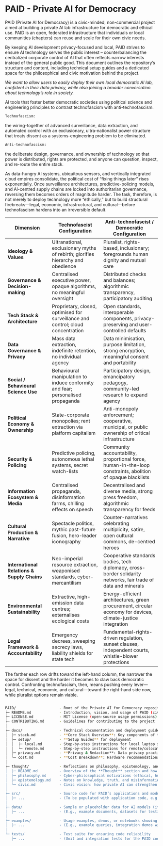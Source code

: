 # PAID - Private AI for Democracy

PAID (Private AI for Democracy) is a civic-minded, non-commercial project aimed at building a private AI lab infrastructure for democratic and ethical use. PAID is an open, federated infrastructure that individuals or local communities (chapters) can reuse and scale for their own civic needs. 

By keeping AI development privacy-focused and local, PAID strives to ensure AI technology serves the public interest – counterbalancing the centralized corporate control of AI that often reflects narrow interests instead of the general public good. This document outlines the repository’s structure and content, including technical setup guides and a dedicated space for the philosophical and civic motivation behind the project.

*We want to allow users to easily deploy their own local democratic AI lab, confident in their data privacy, while also joining a broader conversation about technology’s role in society.*

AI tools that foster better democratic societies using political science and engineering principles to contrast technofascism with anti-technofascism.

```bash
Technofascism:
```
the wiring-together of advanced surveillance, data extraction, and automated control with an exclusionary, ultra-nationalist power structure that treats dissent as a systems-engineering problem to be eliminated.

```bash
Anti-technofascism: 
```
the deliberate design, governance, and ownership of technology so that power is distributed, rights are protected, and anyone can question, inspect, and re-route the entire stack.

As data-hungry AI systems, ubiquitous sensors, and vertically integrated cloud empires consolidate, the political cost of “fixing things later” rises exponentially. Once surveillance architectures, predictive-policing models, and AI-centred supply chains are locked into authoritarian governance, reversing them becomes orders of magnitude harder. The task, therefore, is not merely to deploy technology more “ethically,” but to build structural firebreaks—legal, economic, infrastructural, and cultural—before technofascism hardens into an irreversible default.


| Dimension | Technofascist Configuration | Anti-technofascist / Democratic Configuration |
|-----------|-----------------------------|------------------------------------------------|
| **Ideology & Values** | Ultranational, exclusionary myths of rebirth; glorifies hierarchy and obedience | Pluralist, rights-based, inclusionary; foregrounds human dignity and mutual care |
| **Governance & Decision-making** | Centralised executive power, opaque algorithms, no meaningful oversight | Distributed checks and balances; algorithmic transparency, participatory auditing |
| **Tech Stack & Architecture** | Proprietary, closed, optimised for surveillance and control; cloud concentration | Open standards, interoperable components, privacy-preserving and user-controlled defaults |
| **Data Governance & Privacy** | Mass data extraction, indefinite retention, no individual agency | Data minimisation, purpose limitation, strong encryption, meaningful consent and portability |
| **Social / Behavioural Science Use** | Behavioural manipulation to induce conformity and fear; personalised propaganda | Participatory design, emancipatory pedagogy, community-led research to expand agency |
| **Political Economy & Ownership** | State-corporate monopolies; rent extraction via platform capitalism | Anti-monopoly enforcement; cooperative, municipal, or public ownership of critical infrastructure |
| **Security & Policing** | Predictive policing, autonomous lethal systems, secret watch-lists | Community accountability, proportional force, human-in-the-loop constraints, abolition of opaque blacklists |
| **Information Ecosystem & Media** | Centralised propaganda, disinformation farms, chilling effects on speech | Decentralised and diverse media, strong press freedom, algorithmic transparency for feeds |
| **Cultural Production & Narrative** | Spectacle politics, mythic past-future fusion, hero-leader iconography | Counter-narratives celebrating multiplicity, satire, open cultural commons, de-centred heroes |
| **International Relations & Supply Chains** | Neo-imperial resource extraction, weaponised standards, cyber-mercantilism | Cooperative standards bodies, tech diplomacy, cross-border solidarity networks, fair trade of data and minerals |
| **Environmental Sustainability** | Extractive, high-emission data centres; externalises ecological costs | Energy-efficient architectures, green procurement, circular economy for devices, climate-justice integration |
| **Legal Framework & Accountability** | Emergency decrees, sweeping secrecy laws, liability shields for state tech | Fundamental-rights-driven regulation, sunset clauses, independent courts, whistle-blower protections |

The farther each row drifts toward the left-hand column, the narrower the space for dissent and the harder it becomes to claw back democratic control. Confronting technofascism, then, means pushing every lever—legal, technical, economic, and cultural—toward the right-hand side now, while pluralist options remain viable.

```bash

PAID/                    - Root of the Private AI for Democracy repository
├─ README.md             - Introduction, vision, and usage of PAID (civic/ethical focus)
├─ LICENSE.md            - MIT License (open-source usage permissions)
├─ CONTRIBUTING.md       - Guidelines for contributing to the project
│
├─ docs/                 - Technical documentation and deployment guides
│  ├─ stack.md           - **Core Stack Overview**: Key components of the PAID AI stack 
│  ├─ setup/             - **Setup Guides** for deployment
│  │  ├─ local.md        - Step-by-step instructions for local laptop setup
│  │  └─ remote.md       - Step-by-step instructions for remote/colocated server deployment
│  ├─ privacy.md         - **Privacy & Redaction**: Data privacy practices and redaction architecture
│  └─ cost.md            - **Cost Breakdown**: Hardware recommendations and cost considerations
│
├─ thought/              - Reflections on philosophy, epistemology, and civic purpose (the project's "why")
│  ├─ README.md          - Overview of the **Thought** section and how it informs the project
│  ├─ philosophy.md      - Cyber-philosophical motivations (ethical, humanistic reasoning behind PAID)
│  ├─ epistemology.md    - Notes on knowledge, truth, and misinformation in context of AI & democracy
│  └─ civic.md           - Civic vision: how private AI can strengthen democratic society
│
├─ src/                  - Source code for PAID’s applications and modules
│  ├─ ...                - (To be populated with application code, e.g., LLM interface, API, etc.)
│
├─ data/                 - Sample or placeholder data for AI models (if applicable)
│  ├─ ...                - (E.g., example documents, datasets for testing the AI pipeline)
│
├─ examples/             - Usage examples, demos, or notebooks showing PAID in action
│  ├─ ...                - (E.g., example queries, integration demos with the stack)
│
└─ tests/                - Test suite for ensuring code reliability
   ├─ ...                - (Unit and integration tests for the PAID codebase)
